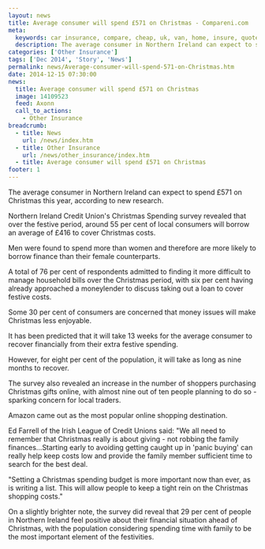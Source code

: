 ```yaml
---
layout: news
title: Average consumer will spend £571 on Christmas - Compareni.com
meta:
  keywords: car insurance, compare, cheap, uk, van, home, insure, quotes, online, comparison, bike, loans, life
  description: The average consumer in Northern Ireland can expect to spend &pound;571 on Christmas this year, according to new research
categories: ['Other Insurance']
tags: ['Dec 2014', 'Story', 'News']
permalink: news/Average-consumer-will-spend-571-on-Christmas.htm
date: 2014-12-15 07:30:00
news:
  title: Average consumer will spend £571 on Christmas
  image: 14109523
  feed: Axonn
  call_to_actions:
    - Other Insurance
breadcrumb:
  - title: News
    url: /news/index.htm
  - title: Other Insurance
    url: /news/other_insurance/index.htm
  - title: Average consumer will spend £571 on Christmas
footer: 1
---
```


The average consumer in Northern Ireland can expect to spend &pound;571 on Christmas this year, according to new research.

Northern Ireland Credit Union&#39;s Christmas Spending survey revealed that over the festive period, around 55 per cent of local consumers will borrow an average of &pound;416 to cover Christmas costs.

Men were found to spend more than women and therefore are more likely to borrow finance than their female counterparts.

A total of 76 per cent of respondents admitted to finding it more difficult to manage household bills over the Christmas period, with six per cent having already approached a moneylender to discuss taking out a loan to cover festive costs.

Some 30 per cent of consumers are concerned that money issues will make Christmas less enjoyable.

It has been predicted that it will take 13 weeks for the average consumer to recover financially from their extra festive spending.

However, for eight per cent of the population, it will take as long as nine months to recover.

The survey also revealed an increase in the number of shoppers purchasing Christmas gifts online, with almost nine out of ten people planning to do so - sparking concern for local traders.

Amazon came out as the most popular online shopping destination.

Ed Farrell of the Irish League of Credit Unions said: &quot;We all need to remember that Christmas really is about giving - not robbing the family finances...Starting early to avoiding getting caught up in &#39;panic buying&#39; can really help keep costs low and provide the family member sufficient time to search for the best deal.

&quot;Setting a Christmas spending budget is more important now than ever, as is writing a list. This will allow people to keep a tight rein on the Christmas shopping costs.&quot;

On a slightly brighter note, the survey did reveal that 29 per cent of people in Northern Ireland feel positive about their financial situation ahead of Christmas, with the population considering spending time with family to be the most important element of the festivities.

